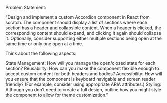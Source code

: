 Problem Statement:

"Design and implement a custom Accordion component in React from scratch. The component should display a list of sections where each section has a header and collapsible content. When a header is clicked, the corresponding content should expand, and clicking it again should collapse it. Optionally, consider supporting either multiple sections being open at the same time or only one open at a time.

Think about the following aspects:

State Management: How will you manage the open/closed state for each section?
Reusability: How can you make the component flexible enough to accept custom content for both headers and bodies?
Accessibility: How will you ensure that the component is keyboard navigable and screen reader friendly? (For example, consider using appropriate ARIA attributes.)
Styling: Although you don’t need to create a full design, outline how you might style the component to allow for theme customization."
